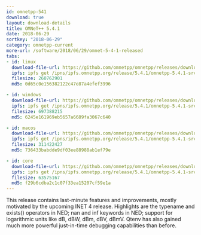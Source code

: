 ```yaml
---
id: omnetpp-541
download: true
layout: download-details
title: OMNeT++ 5.4.1
date: 2018-06-29
sortkey: "2018-06-29"
category: omnetpp-current
more-url: /software/2018/06/29/omnet-5-4-1-released
tabs:
- id: linux
  download-file-url: https://github.com/omnetpp/omnetpp/releases/download/omnetpp-5.4.1/omnetpp-5.4.1-src-linux.tgz
  ipfs: ipfs get /ipns/ipfs.omnetpp.org/release/5.4.1/omnetpp-5.4.1-src-linux.tgz
  filesize: 260762901
  md5: 0d65c0e156382122c47e87a4efef3996

- id: windows
  download-file-url: https://github.com/omnetpp/omnetpp/releases/download/omnetpp-5.4.1/omnetpp-5.4.1-src-windows.zip
  ipfs: ipfs get /ipns/ipfs.omnetpp.org/release/5.4.1/omnetpp-5.4.1-src-windows.zip
  filesize: 697388215
  md5: 6245e161969eb5657a6689fa3067c640

- id: macos
  download-file-url: https://github.com/omnetpp/omnetpp/releases/download/omnetpp-5.4.1/omnetpp-5.4.1-src-macosx.tgz
  ipfs: ipfs get /ipns/ipfs.omnetpp.org/release/5.4.1/omnetpp-5.4.1-src-macosx.tgz
  filesize: 311422427
  md5: 736433babdde9df03ee88988ab1ef79e

- id: core
  download-file-url: https://github.com/omnetpp/omnetpp/releases/download/omnetpp-5.4.1/omnetpp-5.4.1-src-core.tgz
  ipfs: ipfs get /ipns/ipfs.omnetpp.org/release/5.4.1/omnetpp-5.4.1-src-core.tgz
  filesize: 63575167
  md5: f29b6cdba2c1c07f33ea15207cf59e1a
---
```


This release contains last-minute features and improvements, mostly motivated by
the upcoming INET 4 release. Highlights are the typename and exists() operators
in NED; nan and inf keywords in NED; support for logarithmic units like dB, dBW,
dBm, dBV, dBmV. Qtenv has also gained much more powerful just-in-time debugging
capabilities than before.

